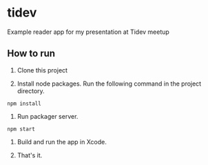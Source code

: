 # tidev
Example reader app for my presentation at Tidev meetup

## How to run
1. Clone this project

1. Install node packages. Run the following command in the project directory.
  ```
  npm install
  ```

1. Run packager server.
  ```
  npm start
  ```

1. Build and run the app in Xcode.

1. That's it.
